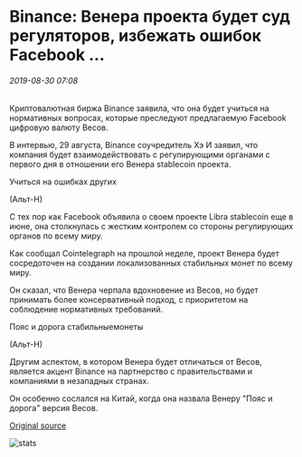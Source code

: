 # Binance: Венера проекта будет суд регуляторов, избежать ошибок Facebook ...

###### 2019-08-30 07:08

Криптовалютная биржа Binance заявила, что она будет учиться на нормативных вопросах, которые преследуют предлагаемую Facebook цифровую валюту Весов.

В интервью, 29 августа, Binance соучредитель Хэ И заявил, что компания будет взаимодействовать с регулирующими органами с первого дня в отношении его Венера stablecoin проекта.

Учиться на ошибках других

(Альт-Н)

С тех пор как Facebook объявила о своем проекте Libra stablecoin еще в июне, она столкнулась с жестким контролем со стороны регулирующих органов по всему миру.

Как сообщал Cointelegraph на прошлой неделе, проект Венера будет сосредоточен на создании локализованных стабильных монет по всему миру.

Он сказал, что Венера черпала вдохновение из Весов, но будет принимать более консервативный подход, с приоритетом на соблюдение нормативных требований.

Пояс и дорога стабильныемонеты

(Альт-Н)

Другим аспектом, в котором Венера будет отличаться от Весов, является акцент Binance на партнерство с правительствами и компаниями в незападных странах.

Он особенно сослался на Китай, когда она назвала Венеру "Пояс и дорога" версия Весов.

[Original source](https://cointelegraph.com/news/binance-venus-project-will-court-regulators-avoid-facebooks-mistakes)

![stats](https://c.statcounter.com/11760860/0/a89fa40b/1/ "stats")